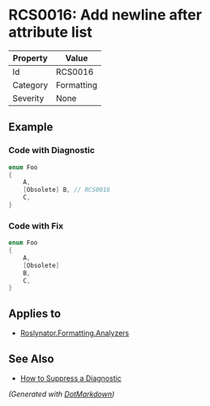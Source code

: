 # RCS0016: Add newline after attribute list

| Property | Value      |
| -------- | ---------- |
| Id       | RCS0016    |
| Category | Formatting |
| Severity | None       |

## Example

### Code with Diagnostic

```csharp
enum Foo
{
    A,
    [Obsolete] B, // RCS0016
    C,
}
```

### Code with Fix

```csharp
enum Foo
{
    A,
    [Obsolete]
    B,
    C,
}
```

## Applies to

* [Roslynator.Formatting.Analyzers](https://www.nuget.org/packages/Roslynator.Formatting.Analyzers)

## See Also

* [How to Suppress a Diagnostic](../HowToConfigureAnalyzers.md#how-to-suppress-a-diagnostic)


*\(Generated with [DotMarkdown](http://github.com/JosefPihrt/DotMarkdown)\)*